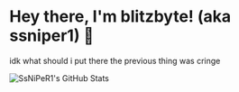 # Hey there, I'm blitzbyte! (aka ssniper1) 👋

idk what should i put there the previous thing was cringe

![SsNiPeR1's GitHub Stats](https://github-readme-stats.vercel.app/api?username=SsNiPeR1&theme=dark&hide_title=true)

